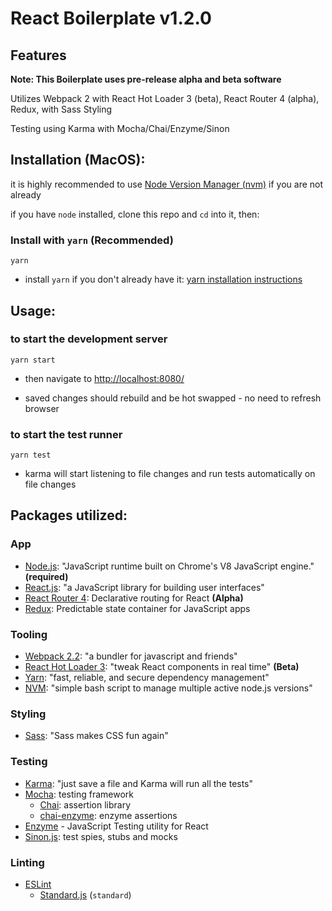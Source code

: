# React Boilerplate v1.2.0

## Features

**Note: This Boilerplate uses pre-release alpha and beta software**

Utilizes Webpack 2 with React Hot Loader 3 (beta), React Router 4 (alpha), Redux, with Sass Styling

Testing using Karma with Mocha/Chai/Enzyme/Sinon

## Installation (MacOS):
it is highly recommended to use [Node Version Manager (nvm)](https://github.com/creationix/nvm) if you are not already

if you have `node` installed, clone this repo and `cd` into it, then:

### Install with `yarn` **(Recommended)**
```
yarn
```

- install `yarn` if you don't already have it: [yarn installation instructions](https://yarnpkg.com/en/docs/getting-started)

## Usage:

### to start the development server
```
yarn start
```

- then navigate to [http://localhost:8080/](http://localhost:8080/)

- saved changes should rebuild and be hot swapped - no need to refresh browser

### to start the test runner
```
yarn test
```

- karma will start listening to file changes and run tests automatically on file changes

## Packages utilized:

### App
  - [Node.js](https://nodejs.org/en/): "JavaScript runtime built on Chrome's V8 JavaScript engine." **(required)**
  - [React.js](https://github.com/facebook/react): "a JavaScript library for building user interfaces"
  - [React Router 4](https://github.com/ReactTraining/react-router): Declarative routing for React **(Alpha)**
  - [Redux](https://github.com/reactjs/redux): Predictable state container for JavaScript apps

### Tooling
  - [Webpack 2.2](https://github.com/webpack/webpack): "a bundler for javascript and friends"
  - [React Hot Loader 3](https://github.com/gaearon/react-hot-loader/tree/next): "tweak React components in real time" **(Beta)**
  - [Yarn](https://github.com/yarnpkg/yarn): "fast, reliable, and secure dependency management"
  - [NVM](https://github.com/creationix/nvm): "simple bash script to manage multiple active node.js versions"

### Styling
  - [Sass](https://github.com/sass/sass): "Sass makes CSS fun again"

### Testing
  - [Karma](https://karma-runner.github.io/1.0/index.html): "just save a file and Karma will run all the tests"
  - [Mocha](https://mochajs.org/): testing framework
    - [Chai](http://chaijs.com/): assertion library
    - [chai-enzyme](https://github.com/producthunt/chai-enzyme): enzyme assertions
  - [Enzyme](http://airbnb.io/enzyme/) - JavaScript Testing utility for React
  - [Sinon.js](https://github.com/sinonjs/sinon): test spies, stubs and mocks

### Linting
  - [ESLint](https://github.com/eslint/eslint)
    - [Standard.js](https://github.com/feross/standard) (`standard`)
